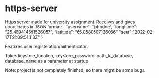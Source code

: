 # https-server
Https server made for university assignment.
Receives and gives coordinates in JSON format:
{
“username”: “johndoe”,
“longitude”: “25.469414591526057”,
“latitude”: “65.0580507136066”
"sent":"2022-02-17T21:09:51.113Z"
}

Features user registeration/authenticator.

Takes keystore_location, keystore_password, path_to_database, database_name
as a parameter at startup.

Note: project is not completely finished, so there might be some bugs.
